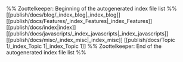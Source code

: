 %% Zoottelkeeper: Beginning of the autogenerated index file list  %%
 [[publish/docs/blog/_index_blog|_index_blog]]
 [[publish/docs/Features/_index_Features|_index_Features]]
 [[publish/docs/index|index]]
 [[publish/docs/javascripts/_index_javascripts|_index_javascripts]]
 [[publish/docs/misc/_index_misc|_index_misc]]
 [[publish/docs/Topic 1/_index_Topic 1|_index_Topic 1]]
%% Zoottelkeeper: End of the autogenerated index file list  %%
